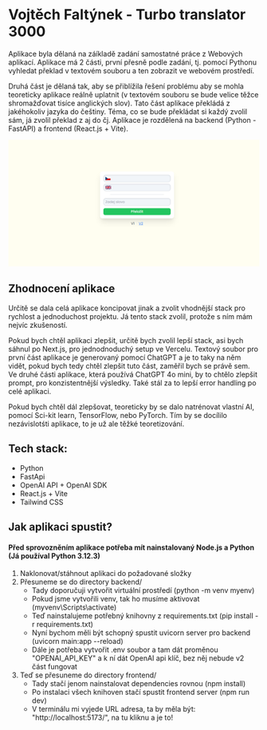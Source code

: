 # Vojtěch Faltýnek - Turbo translator 3000
Aplikace byla dělaná na záíkladě zadání samostatné práce z Webových aplikací. Aplikace má 2 části, první přesně podle zadání, tj. pomocí Pythonu vyhledat překlad v textovém souboru a ten zobrazit ve webovém prostředí. 

Druhá část je dělaná tak, aby se přiblížila řešení problému aby se mohla teoreticky aplikace reálně uplatnit (v textovém souboru se bude velice těžce shromažďovat tisíce anglických slov). Tato část aplikace překládá z jakéhokoliv jazyka do češtiny. Téma, co se bude překládat si každý zvolil sám, já zvolil překlad z aj do čj. Aplikace je rozdělená na backend (Python - FastAPI) a frontend (React.js + Vite).

![Screenshot aplikace](app-schreenshot-v1.png)

## Zhodnocení aplikace
Určitě se dala celá aplikace koncipovat jinak a zvolit vhodnější stack pro rychlost a jednoduchost projektu. Já tento stack zvolil, protože s ním mám nejvíc zkušeností. 

Pokud bych chtěl aplikaci zlepšit, určitě bych zvolil lepší stack, asi bych sáhnul po Next.js, pro jednodnoduchý setup ve Vercelu. Textový soubor pro první část aplikace je generovaný pomocí ChatGPT a je to taky na něm vidět, pokud bych tedy chtěl zlepšit tuto část, zaměřil bych se právě sem. Ve druhé části aplikace, která používá ChatGPT 4o mini, by to chtělo zlepšit prompt, pro konzistentnější výsledky. Také stál za to lepší error handling po celé aplikaci.

Pokud bych chtěl dál zlepšovat, teoreticky by se dalo natrénovat vlastní AI, pomocí  Sci-kit learn, TensorFlow, nebo PyTorch. Tím by se docílilo nezávislotśti aplikace, to je už ale těžké teoretizování.

## Tech stack:
* Python
* FastApi
* OpenAI API + OpenAI SDK
* React.js + Vite
* Tailwind CSS

## Jak aplikaci spustit?
#### Před sprovozněním aplikace potřeba mít nainstalovaný Node.js a Python (Já používal Python 3.12.3)

1. Naklonovat/stáhnout aplikaci do požadované složky
2. Přesuneme se do directory backend/
    - Tady doporučuji vytvořit virtuální prostředí (python -m venv myenv)
    - Pokud jsme vytvořili venv, tak ho musíme aktivovat (myvenv\Scripts\activate)
    - Teď nainstalujeme potřebný knihovny z requirements.txt (pip install -r requirements.txt)
    - Nyní bychom měli být schopný spustit uvicorn server pro backend (uvicorn main:app --reload)
    - Dále je potřeba vytvořit .env soubor a tam dát proměnou "OPENAI_API_KEY" a k ní dát OpenAI api klíč, bez něj nebude v2 část fungovat
3. Teď se přesuneme do directory frontend/
    - Tady stačí jenom nainstalovat dependencies rovnou (npm install)
    - Po instalaci všech knihoven stačí spustit frontend server (npm run dev)
    - V terminálu mi vyjede URL adresa, ta by měla být: "http://localhost:5173/", na tu kliknu a je to!